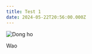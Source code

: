 ```yaml
---
title: Test 1
date: 2024-05-22T20:56:00.000Z
---
```

![Dong ho](https://res.cloudinary.com/dxtb6rv7y/image/upload/c_fill,w_500,h_350/v1716425590/daily-240403162642_darxne.jpg "Dong ho")

Wao
